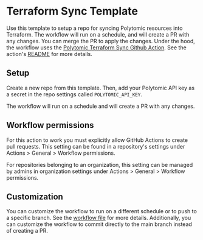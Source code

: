 # Terraform Sync Template

Use this template to setup a repo for syncing Polytomic resources into Terraform. The workflow will run on a schedule, and will create a PR with any changes. You can merge the PR to apply the changes.
Under the hood, the workflow uses the [Polytomic Terraform Sync Github Action](https://github.com/marketplace/actions/polytomic-terraform-sync). See the action's [README](https://github.com/polytomic/terraform-export-gh-action) for more details.

## Setup
Create a new repo from this template. Then, add your Polytomic API key as a secret in the repo settings called `POLYTOMIC_API_KEY`.

The workflow will run on a schedule and will create a PR with any changes.

## Workflow permissions
For this action to work you must explicitly allow GitHub Actions to create pull requests. This setting can be found in a repository's settings under Actions > General > Workflow permissions.

For repositories belonging to an organization, this setting can be managed by admins in organization settings under Actions > General > Workflow permissions.

## Customization
You can customize the workflow to run on a different schedule or to push to a specific branch. See the [workflow file](.github/workflows/tf-sync.yml) for more details. Additionally, you can customize the workflow to commit directly to the main branch instead of creating a PR.